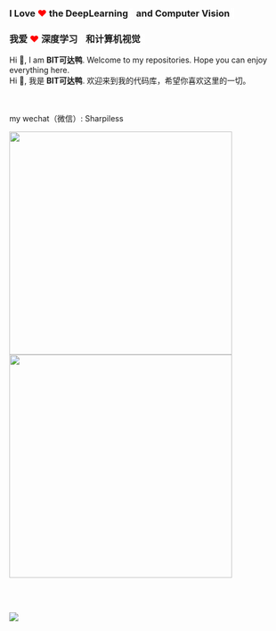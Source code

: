  ### I Love <span style="color:red">❤</span> the DeepLearning<span style="color:white">🧠</span> and Computer Vision<span style="color:white">👀</span>
 ### 我爱 <span style="color:red"> ❤</span> 深度学习<span style="color:white">🧠</span> 和计算机视觉<span style="color:white">👀</span>

Hi 👋, I am **BIT可达鸭**. Welcome to my repositories. Hope you can enjoy everything here.</br>
Hi 👋, 我是 **BIT可达鸭**. 欢迎来到我的代码库，希望你喜欢这里的一切。</br><br></br>

my wechat（微信）: Sharpiless


<b>
    <image src="https://github-readme-stats.vercel.app/api?username=sharpiless&show_icons=true&theme=tokyonight" width=400>
    </image>
</b>
<b>
    <image src="https://github-readme-stats.vercel.app/api/top-langs/?username=sharpiless&layout=compact&theme=tokyonight&hide=html" width=400></image>
</b>

<br></br>

<image src="https://github-profile-trophy.vercel.app/?username=sharpiless&theme=dracula"/>
<br></br>

